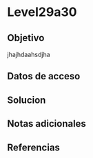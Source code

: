 # Level29a30

## Objetivo
jhajhdaahsdjha
## Datos de acceso

## Solucion

## Notas adicionales

## Referencias

